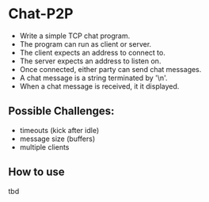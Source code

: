# Chat-P2P
- Write a simple TCP chat program.
- The program can run as client or server.
- The client expects an address to connect to.
- The server expects an address to listen on.
- Once connected, either party can send chat messages.
- A chat message is a string terminated by '\n'.
- When a chat message is received, it it displayed.

## Possible Challenges:

- timeouts (kick after idle)
- message size (buffers)
- multiple clients

## How to use

tbd
